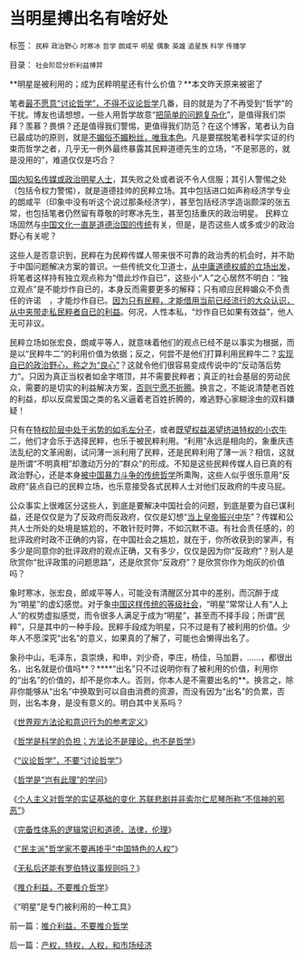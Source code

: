 # 当明星搏出名有啥好处

标签： `民粹` `政治野心` `时寒冰` `哲学` `朗咸平` `明星` `偶象` `英雄` `追星族` `科学` `传播学` 

目录： `社会阶层分析利益博羿`

**明星是被利用的；成为民粹明星还有什么价值？**本文昨天原来被密了



笔者[最不愿意“讨论哲学”，不得不议论哲学](../../../2010/2/11/“议论哲学”，不要“讨论哲学”.md)几番，目的就是为了不再受到“哲学”的干扰。博友也请想想，一些人用哲学故意“[把简单的问题复杂化](../../../2010/1/5/存实除虚的奥卡姆剃刀法则.md)”，是值得我们崇拜？羡慕？畏惧？还是值得我们警惕，更值得我们防范？在这个博客，笔者认为自已最成功的原则，就是[不媚俗不媚粉丝，唯我本色](../../../2009/6/29/真假潜伏,众fans难调，唯我本色.md)。凡是要摆脱笔者科学实证的约束而哲学之者，几乎无一例外最终暴露其民粹道德先生的立场，“不是邪恶的，就是没用的”，难道仅仅是巧合？

[国内知名传媒或政治明星人士](http://blog.sina.com.cn/s/blog_5563a64d0100fq0d.html)，其失败之处或者说不令人信服；其引人警惕之处（包括令权力警惕），就是道德挂帅的民粹立场。其中包括进口如声称经济学专业的朗咸平（印象中没有听这个说过那条经济学），甚至包括经济学造诣颇深的张五常，也包括笔者仍然留有尊敬的时寒冰先生，甚至包括重庆的政治明星。
民粹立场固然与[中国文化一直是道德治国的传统](http://darthvad.blog.sohu.com/133552226.html)有关，但是，是否这些人或多或少的政治野心有关呢？

这些人是否意识到，民粹在为民粹传媒人带来很不可靠的政治秀的机会时，并不助于中国问题解决方案的普识。一些传统文化卫道士，[从中庸道德权威的立场出发](../../../2010/1/7/当中庸成为权威.md)，将笔者这样持有独立观点称为“借此炒作自已”，这些小“人”之心居然不明白：“独立观点”是不能炒作自已的，本身反而需要更多的解释；只有顺应民粹媚众不负责任的许诺　，才能炒作自已。[因为只有民粹，才能借用当前已经流行的大众认识，从中夹带走私民粹者自已的利益](http://darthvad.blog.sohu.com/132102538.html)。何况，人性本私，“炒作自已如果有效益”，他人无可非议。

民粹立场如张宏良，朗咸平等人，就意味着他们的观点已经不是以事实为根据，而是以“民粹牛二”的利用价值为依据；反之，何尝不是他们打算利用民粹牛二？[实现自已的政治野心，称之为“良心”](../../../2009/5/17/民主价值观不能持有政治野心.md)？这就令他们很容易变成传说中的“反动落后势力”。只因为真正当权者如金字塔顶，并不需要民粹者；真正的社会基层的劳动民众，需要的是切实的利益解决方案，[否则宁愿不折腾](../../../2009/2/9/黄宗羲定律“老百姓尽量别折腾”.md)。换言之，不能说清楚老百姓的利益，却以反腐爱国之类的名义逼着老百姓折腾的，难逃野心家糊涂虫的双料嫌疑！

只有在[特权阶层中处于劣势的如毛左分子](http://darthvad.blog.sohu.com/132102470.html)，或者[既望权益渴望挤进特权的小农牛](../../../2009/8/31/专治统制的泄压阀中的农村精英.md)二，他们才会乐于选择民粹，也乐于被民粹利用。“利用”永远是相向的，象重庆违法乱纪的文革闹剧，试问薄一派利用了民粹，还是民粹利用了薄一派？相信，这就是所谓“不明真相”却激动万分的“群众”的形成。不知是这些民粹传媒人自已真的有政治野心，还是本身[被中国暴力斗争的传统哲学](../../../2010/2/3/“斗争哲学”取代“务实合作”的传统文化.md)所熏陶，这些人似乎很乐意用“反政府”装点自已的民粹立场，也乐意接受各式民粹人士对他们反政府的牛皮马屁。

公众事实上很难区分这些人，到底是要解决中国社会的问题，到底是要为自已谋利益，还是仅仅是为了反政府而反政府，仅仅是幻想“[当上皇帝振兴中华](http://blog.sina.com.cn/s/blog_5563a64d0100gfpk.html)”？传媒和公共人士所处的处境是尴尬的，不敢针贬时弊，不如沉默不语。有社会责任感的，的批评政府时政不正确的内容，在中国社会之尴尬，就在于，你所收获到的掌声，有多少是同意你的批评政府的观点正确，又有多少，仅仅是因为你“反政府”？别人是欣赏你“批评政策的问题思路”，还是欣赏你“反政府”？是欣赏你作为炮灰的价值吗？

象时寒冰，张宏良，郎咸平等人，可能没有清醒区分其中的差别，而沉醉于成为“明星”的虚幻感觉。对于象[中国这样传统的等级社会](../../../2009/8/28/贫富差距核心矛盾是特权等级文化.md)，“明星”常常让人有“人上人”的权势虚拟感觉，而令很多人满足于成为“明星”，甚至而不择手段；所谓“民粹”，只是其中的一种手段。民粹手段成为明星，只不过是有了被利用的价值。少年人不愿深究“出名”的意义，如果真的了解了，可能也会懒得出名了。

象孙中山，毛泽东，袁崇焕，和申，刘少奇，李庄，杨佳，马加爵，……，都很出名，出名就是价值吗**？****“出名”只不过说明你有了被利用的价值，利用你的“出名”的价值的，却不是你本人。否则，你本人是不需要出名的**。换言之，除非你能够从“出名”中换取到可以自由消费的资源，而没有因为“出名”的负累，否则，出名本身，是没有意义的。明白其中关系吗？



《[世界观方法论和意识行为的参考定义](../../../2010/2/11/世界观方法论和意识行为的参考定义.md)》

《[哲学是科学的负担；方法论不是理论，也不是哲学](../../../2010/2/11/哲学是科学的负担；方法论不是理论，也不是哲学.md)》

《[“议论哲学”，不要“讨论哲学”](../../../2010/2/11/“议论哲学”，不要“讨论哲学”.md)》

《[哲学是“岂有此理”的学问](../../../2010/2/12/哲学是“岂有此理”的学问.md)》

《[个人主义对哲学的实证基础的变化,苏联悲剧并非索尔仁尼琴所称“不信神的邪恶”](../../../2010/2/12/个人主义对哲学的实证基础的变化.md)》

《[完备性体系的逻辑常识和道德，法律，伦理](../../../2010/2/21/完备性体系的逻辑常识和道德，法律，伦理.md)》

《["民主派"哲学家不要再掺乎“中国特色的人权”](../../../2010/2/22/&quot;民主派&quot;哲学家不要再掺乎“中国特色的人权”.md)》

《[无私后还能有罗伯特议事规则吗？](../../../2010/2/22/无私后还能有罗伯特议事规则吗？.md)》

《[推介利益，不要推介哲学](../../../2010/2/23/推介利益，不要推介哲学.md)》

《“明星”是专门被利用的一种工具》



前一篇：[推介利益，不要推介哲学](../../../2010/2/23/推介利益，不要推介哲学.md)

后一篇：[产权，特权，人权，和市场经济](../../../2010/2/24/产权，特权，人权，和市场经济.md)